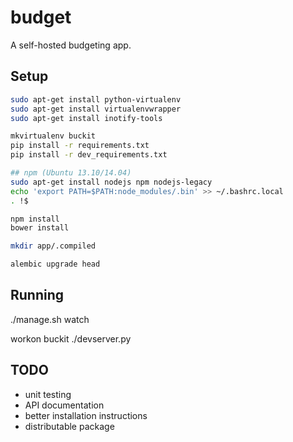 # budget

A self-hosted budgeting app.

## Setup

```bash
sudo apt-get install python-virtualenv
sudo apt-get install virtualenvwrapper
sudo apt-get install inotify-tools

mkvirtualenv buckit
pip install -r requirements.txt
pip install -r dev_requirements.txt

## npm (Ubuntu 13.10/14.04)
sudo apt-get install nodejs npm nodejs-legacy
echo 'export PATH=$PATH:node_modules/.bin' >> ~/.bashrc.local
. !$

npm install
bower install

mkdir app/.compiled

alembic upgrade head
```

## Running

./manage.sh watch

workon buckit
./devserver.py

## TODO

- unit testing
- API documentation
- better installation instructions
- distributable package
